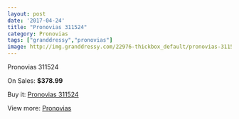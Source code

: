 ```yaml
---
layout: post
date: '2017-04-24'
title: "Pronovias 311524"
category: Pronovias
tags: ["granddressy","pronovias"]
image: http://img.granddressy.com/22976-thickbox_default/pronovias-311524.jpg
---
```

Pronovias 311524

On Sales: **$378.99**
<a href="https://www.granddressy.com/en/pronovias/21924-pronovias-311524.html"><amp-img layout="responsive" width="600" height="600" src="//img.granddressy.com/22976-thickbox_default/pronovias-311524.jpg" alt="Pronovias 311524 0" /></a>

Buy it: [Pronovias 311524](https://www.granddressy.com/en/pronovias/21924-pronovias-311524.html "Pronovias 311524")

View more: [Pronovias](https://www.granddressy.com/en/63-pronovias "Pronovias")